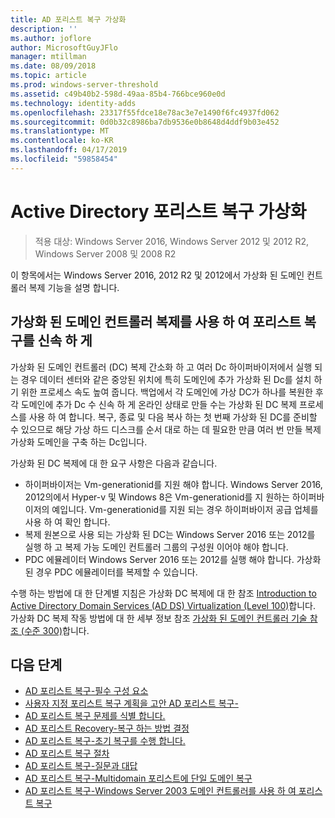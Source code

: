 ```yaml
---
title: AD 포리스트 복구 가상화
description: ''
ms.author: joflore
author: MicrosoftGuyJFlo
manager: mtillman
ms.date: 08/09/2018
ms.topic: article
ms.prod: windows-server-threshold
ms.assetid: c49b40b2-598d-49aa-85b4-766bce960e0d
ms.technology: identity-adds
ms.openlocfilehash: 23317f55fdce18e78ac3e7e1490f6fc4937fd062
ms.sourcegitcommit: 0d0b32c8986ba7db9536e0b8648d4ddf9b03e452
ms.translationtype: MT
ms.contentlocale: ko-KR
ms.lasthandoff: 04/17/2019
ms.locfileid: "59858454"
---
```

# <a name="active-directory-forest-recovery-virtualization"></a>Active Directory 포리스트 복구 가상화

>적용 대상: Windows Server 2016, Windows Server 2012 및 2012 R2, Windows Server 2008 및 2008 R2

이 항목에서는 Windows Server 2016, 2012 R2 및 2012에서 가상화 된 도메인 컨트롤러 복제 기능을 설명 합니다.  

## <a name="using-virtualized-domain-controller-cloning-to-expedite-forest-recovery"></a>가상화 된 도메인 컨트롤러 복제를 사용 하 여 포리스트 복구를 신속 하 게

가상화 된 도메인 컨트롤러 (DC) 복제 간소화 하 고 여러 Dc 하이퍼바이저에서 실행 되는 경우 데이터 센터와 같은 중앙된 위치에 특히 도메인에 추가 가상화 된 Dc를 설치 하기 위한 프로세스 속도 높여 줍니다. 백업에서 각 도메인에 가상 DC가 하나를 복원한 후 각 도메인에 추가 Dc 수 신속 하 게 온라인 상태로 만들 수는 가상화 된 DC 복제 프로세스를 사용 하 여 합니다. 복구, 종료 및 다음 복사 하는 첫 번째 가상화 된 DC를 준비할 수 있으므로 해당 가상 하드 디스크를 순서 대로 하는 데 필요한 만큼 여러 번 만들 복제 가상화 도메인을 구축 하는 Dc입니다.  
  
가상화 된 DC 복제에 대 한 요구 사항은 다음과 같습니다.  
  
- 하이퍼바이저는 Vm-generationid를 지원 해야 합니다. Windows Server 2016, 2012의에서 Hyper-v 및 Windows 8은 Vm-generationid를 지 원하는 하이퍼바이저의 예입니다. Vm-generationid를 지원 되는 경우 하이퍼바이저 공급 업체를 사용 하 여 확인 합니다.  
- 복제 원본으로 사용 되는 가상화 된 DC는 Windows Server 2016 또는 2012를 실행 하 고 복제 가능 도메인 컨트롤러 그룹의 구성원 이어야 해야 합니다. 
- PDC 에뮬레이터 Windows Server 2016 또는 2012를 실행 해야 합니다. 가상화 된 경우 PDC 에뮬레이터를 복제할 수 있습니다.  
  
수행 하는 방법에 대 한 단계별 지침은 가상화 DC 복제에 대 한 참조 [Introduction to Active Directory Domain Services (AD DS) Virtualization (Level 100)](../Introduction-to-Active-Directory-Domain-Services-AD-DS-Virtualization-Level-100.md)합니다. 가상화 DC 복제 작동 방법에 대 한 세부 정보 참조 [가상화 된 도메인 컨트롤러 기술 참조 (수준 300)](../deploy/virtual-dc/virtualized-domain-controller-technical-reference--level-300-.md)합니다. 

## <a name="next-steps"></a>다음 단계

- [AD 포리스트 복구-필수 구성 요소](AD-Forest-Recovery-Prerequisties.md)  
- [사용자 지정 포리스트 복구 계획을 고안 AD 포리스트 복구-](AD-Forest-Recovery-Devising-a-Plan.md)  
- [AD 포리스트 복구 문제를 식별 합니다.](AD-Forest-Recovery-Identify-the-Problem.md)
- [AD 포리스트 Recovery-복구 하는 방법 결정](AD-Forest-Recovery-Determine-how-to-Recover.md)
- [AD 포리스트 복구-초기 복구를 수행 합니다.](AD-Forest-Recovery-Perform-initial-recovery.md)  
- [AD 포리스트 복구 절차](AD-Forest-Recovery-Procedures.md)  
- [AD 포리스트 복구-질문과 대답](AD-Forest-Recovery-FAQ.md)  
- [AD 포리스트 복구-Multidomain 포리스트에 단일 도메인 복구](AD-Forest-Recovery-Single-Domain-in-Multidomain-Recovery.md)  
- [AD 포리스트 복구-Windows Server 2003 도메인 컨트롤러를 사용 하 여 포리스트 복구](AD-Forest-Recovery-Windows-Server-2003.md) 
